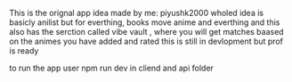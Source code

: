 This is the orignal app idea made by me: piyushk2000
wholed idea is basicly anilist but for everthing, books move anime and everthing
and this also has the serction called vibe vault , where you will get matches baased on the animes you have added and rated
this is still in devlopment but prof is ready 

to run the app user npm run dev in cliend and api folder 
